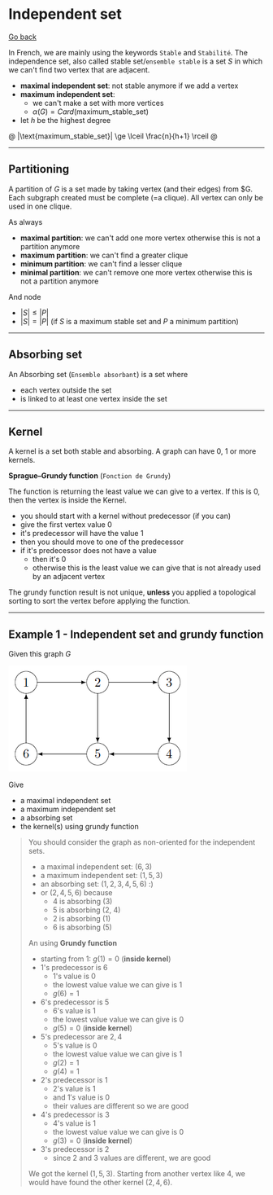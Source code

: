# Independent set

[Go back](..#advanced-terminology)

In French, we are mainly using the keywords
``Stable`` and `Stabilité`.
The independence set, also called
stable set/`ensemble stable` is a set $S$
in which we can't find two vertex that are adjacent.

* **maximal independent set**: not stable anymore if we add a vertex
* **maximum independent set**:
  * we can't make a set with more vertices
  * $\alpha (G) = Card(\text{maximum_stable_set})$
* let $h$ be the highest degree

@
|\text{maximum_stable_set}| \ge \lceil \frac{n}{h+1} \rceil
@

<hr class="sl">

## Partitioning

A partition of $G$ is a set made by taking vertex
(and their edges) from $G. Each subgraph created
must be complete (=a clique). All vertex can only
be used in one clique.

As always

* **maximal partition**: we can't add one more vertex otherwise
this is not a partition anymore
* **maximum partition**: we can't find a greater clique
* **minimum partition**: we can't find a lesser clique
* **minimal partition**: we can't remove one more vertex otherwise
  this is not a partition anymore

And node

* $|S| \le |P|$
* $|S| = |P|$ (if $S$ is a maximum stable set and $P$ a minimum partition)

<hr class="sr">

## Absorbing set

An Absorbing set (`Ensemble absorbant`) is a set where

* each vertex outside the set
* is linked to at least one vertex inside the set

<hr class="sl">

## Kernel

A kernel is a set both stable and absorbing. A graph
can have $0$, $1$ or more kernels.

**Sprague–Grundy function** (`Fonction de Grundy`)

The function is returning the least value we
can give to a vertex. If this is $0$, then the
vertex is inside the Kernel.

* you should start with a kernel without predecessor (if you can)
* give the first vertex value 0
* it's predecessor will have the value 1
* then you should move to one of the predecessor
* if it's predecessor does not have a value
  * then it's 0
  * otherwise this is the least value we can give that is not
  already used by an adjacent vertex

The grundy function result is not unique, **unless** you applied
a topological sorting to sort
the vertex before applying the function.

<hr class="sl">

## Example 1 - Independent set and grundy function

Given this graph $G$

![](images/independence/independence1.png)

Give

* a maximal independent set
* a maximum independent set
* a absorbing set
* the kernel(s) using grundy function

<blockquote class="spoiler">

You should consider the graph as non-oriented
for the independent sets.

* a maximal independent set: $(6,3)$
* a maximum independent set: $(1,5,3)$
* an absorbing set: $(1,2,3,4,5,6)$ :) 
* or $(2, 4, 5, 6)$ because
  * 4 is absorbing (3)
  * 5 is absorbing (2, 4)
  * 2 is absorbing (1)
  * 6 is absorbing (5)

An using **Grundy function**

* starting from 1: $g(1)=0$ (**inside kernel**)
* $1$'s predecessor is $6$
  * $1$'s value is 0
  * the lowest value value we can give is $1$
  * $g(6)=1$
* $6$'s predecessor is $5$
  * $6$'s value is 1
  * the lowest value value we can give is $0$
  * $g(5)=0$ (**inside kernel**)
* $5$'s predecessor are $2, 4$
  * $5$'s value is 0
  * the lowest value value we can give is $1$
  * $g(2)=1$
  * $g(4)=1$
* $2$'s predecessor is $1$
  * $2$'s value is 1
  * and $1's$ value is $0$
  * their values are different so we are good
* $4$'s predecessor is $3$
  * $4$'s value is 1
  * the lowest value value we can give is $0$
  * $g(3)=0$ (**inside kernel**)
* $3$'s predecessor is $2$
  * since $2$ and $3$ values are different, we are good

We got the kernel $(1,5,3)$. Starting from another
vertex like $4$, we would have found the other
kernel $(2,4,6)$.
</blockquote>